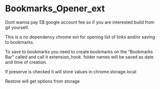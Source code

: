 # Bookmarks_Opener_ext

Dont wanna pay 5$ google account fee so if you are interested build from git yourself.

This is a no dependency chrome ext for opening list of links and/or saving to  bookmarks.

To save to bookmarks you need to create bookmarks on the "Bookmarks Bar" called and call it extension_hook.
folder names will be saved as date and time of creation. 

If preserve is checked it will store values in chrome.storage.local

Restore will get options from storage